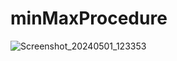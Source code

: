# minMaxProcedure

![Screenshot_20240501_123353](https://github.com/Neket27/minMaxProcedure/assets/96458390/16ab159d-6e5f-4195-a267-b33718538c60)
